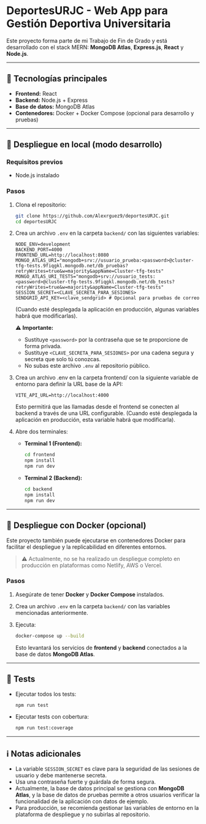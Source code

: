 # DeportesURJC - Web App para Gestión Deportiva Universitaria

Este proyecto forma parte de mi Trabajo de Fin de Grado y está desarrollado con el stack MERN: **MongoDB Atlas**, **Express.js**, **React** y **Node.js**.

---

## 🔧 Tecnologías principales

- **Frontend:** React
- **Backend:** Node.js + Express
- **Base de datos:** MongoDB Atlas
- **Contenedores:** Docker + Docker Compose (opcional para desarrollo y pruebas)

---

## 🚀 Despliegue en local (modo desarrollo)

### Requisitos previos

- Node.js instalado

### Pasos

1. Clona el repositorio:
    ```bash
    git clone https://github.com/Alexrguez9/deportesURJC.git
    cd deportesURJC
    ```

2. Crea un archivo `.env` en la carpeta `backend/` con las siguientes variables:

    ```env
    NODE_ENV=development
    BACKEND_PORT=4000
    FRONTEND_URL=http://localhost:8080
    MONGO_ATLAS_URI="mongodb+srv://usuario_prueba:<password>@cluster-tfg-tests.9fiqgkl.mongodb.net/db_pruebas?retryWrites=true&w=majority&appName=Cluster-tfg-tests"
    MONGO_ATLAS_URI_TESTS="mongodb+srv://usuario_tests:<password>@cluster-tfg-tests.9fiqgkl.mongodb.net/db_tests?retryWrites=true&w=majority&appName=Cluster-tfg-tests"
    SESSION_SECRET=<CLAVE_SECRETA_PARA_SESIONES>
    SENDGRID_API_KEY=<clave_sendgrid> # Opcional para pruebas de correo
    ```

    (Cuando esté desplegada la aplicación en producción, algunas variables habrá que modificarlas).

    ⚠️ **Importante:**  
    - Sustituye `<password>` por la contraseña que se te proporcione de forma privada.  
    - Sustituye `<CLAVE_SECRETA_PARA_SESIONES>` por una cadena segura y secreta que solo tú conozcas.  
    - No subas este archivo `.env` al repositorio público.
  
3. Crea un archivo .env en la carpeta frontend/ con la siguiente variable de entorno para definir la URL base de la API:

    ```env
    VITE_API_URL=http://localhost:4000
    ```
    Esto permitirá que las llamadas desde el frontend se conecten al backend a través de una URL configurable.
    (Cuando esté desplegada la aplicación en producción, esta variable habrá que modificarla).

4. Abre dos terminales:

    - **Terminal 1 (Frontend):**
      ```bash
      cd frontend
      npm install
      npm run dev
      ```

    - **Terminal 2 (Backend):**
      ```bash
      cd backend
      npm install
      npm run dev
      ```

---

## 🐳 Despliegue con Docker (opcional)

Este proyecto también puede ejecutarse en contenedores Docker para facilitar el despliegue y la replicabilidad en diferentes entornos.  
> ⚠️ Actualmente, no se ha realizado un despliegue completo en producción en plataformas como Netlify, AWS o Vercel.

### Pasos

1. Asegúrate de tener **Docker** y **Docker Compose** instalados.

2. Crea un archivo `.env` en la carpeta `backend/` con las variables mencionadas anteriormente.

3. Ejecuta:
    ```bash
    docker-compose up --build
    ```
    Esto levantará los servicios de **frontend** y **backend** conectados a la base de datos **MongoDB Atlas**.

---

## 🧪 Tests

- Ejecutar todos los tests:
    ```bash
    npm run test
    ```
- Ejecutar tests con cobertura:
    ```bash
    npm run test:coverage
    ```

---

## ℹ️ Notas adicionales

- La variable `SESSION_SECRET` es clave para la seguridad de las sesiones de usuario y debe mantenerse secreta.
- Usa una contraseña fuerte y guárdala de forma segura.
- Actualmente, la base de datos principal se gestiona con **MongoDB Atlas**, y la base de datos de pruebas permite a otros usuarios verificar la funcionalidad de la aplicación con datos de ejemplo.
- Para producción, se recomienda gestionar las variables de entorno en la plataforma de despliegue y no subirlas al repositorio.
